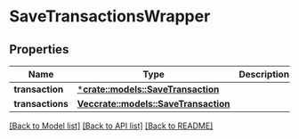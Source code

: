 # SaveTransactionsWrapper

## Properties

Name | Type | Description | Notes
------------ | ------------- | ------------- | -------------
**transaction** | [***crate::models::SaveTransaction**](SaveTransaction.md) |  | [optional] 
**transactions** | [**Vec<crate::models::SaveTransaction>**](SaveTransaction.md) |  | [optional] 

[[Back to Model list]](../README.md#documentation-for-models) [[Back to API list]](../README.md#documentation-for-api-endpoints) [[Back to README]](../README.md)


